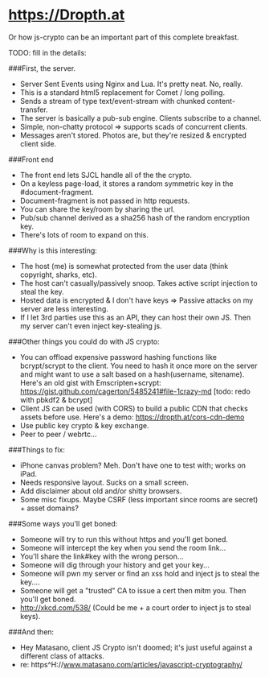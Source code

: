 https://Dropth.at
================================

Or how js-crypto can be an important part of this complete breakfast.

TODO: fill in the details:

###First, the server.
* Server Sent Events using Nginx and Lua. It's pretty neat. No, really.
* This is a standard html5 replacement for Comet / long polling.
* Sends a stream of type text/event-stream with chunked content-transfer.
* The server is basically a pub-sub engine. Clients subscribe to a channel.
* Simple, non-chatty protocol => supports scads of concurrent clients.
* Messages aren't stored. Photos are, but they're resized & encrypted client side.

###Front end
* The front end lets SJCL handle all of the the crypto.
* On a keyless page-load, it stores a random symmetric key in the #document-fragment.
* Document-fragment is not passed in http requests.
* You can share the key/room by sharing the url.
* Pub/sub channel derived as a sha256 hash of the random encryption key.
* There's lots of room to expand on this.

###Why is this interesting:
* The host (me) is somewhat protected from the user data (think copyright, sharks, etc).
* The host can't casually/passively snoop. Takes active script injection to steal the key.
* Hosted data is encrypted & I don't have keys => Passive attacks on my server are less interesting.
* If I let 3rd parties use this as an API, they can host their own JS. Then my server can't even inject key-stealing js.

###Other things you could do with JS crypto:
* You can offload expensive password hashing functions like bcrypt/scrypt to the client. You need to hash it once more on the server and might want to use a salt based on a hash(username, sitename). Here's an old gist with Emscripten+scrypt: https://gist.github.com/cagerton/5485241#file-1crazy-md [todo: redo with pbkdf2 & bcrypt]
* Client JS can be used (with CORS) to build a public CDN that checks assets before use. Here's a demo: https://dropth.at/cors-cdn-demo
* Use public key crypto & key exchange.
* Peer to peer / webrtc...

###Things to fix:
* iPhone canvas problem? Meh. Don't have one to test with; works on iPad.
* Needs responsive layout. Sucks on a small screen.
* Add disclaimer about old and/or shitty browsers.
* Some misc fixups. Maybe CSRF (less important since rooms are secret) + asset domains?

###Some ways you'll get boned:
* Someone will try to run this without https and you'll get boned.
* Someone will intercept the key when you send the room link...
* You'll share the link#key with the wrong person...
* Someone will dig through your history and get your key...
* Someone will pwn my server or find an xss hold and inject js to steal the key....
* Someone will get a "trusted" CA to issue a cert then mitm you. Then you'll get boned.
* http://xkcd.com/538/ (Could be me + a court order to inject js to steal keys).

###And then:
* Hey Matasano, client JS Crypto isn't doomed; it's just useful against a different class of attacks.
* re: https^H://www.matasano.com/articles/javascript-cryptography/

